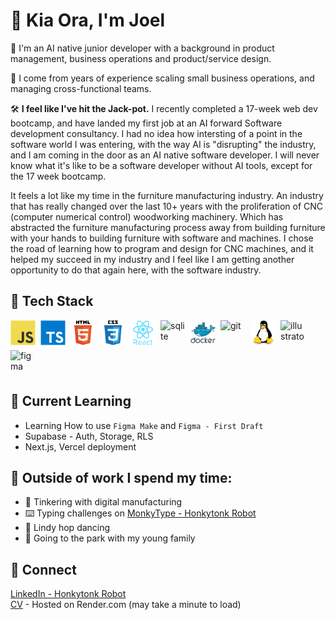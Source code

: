 # 👋 Kia Ora, I'm Joel

🥞 I'm an AI native junior developer with a background in product management, business operations and product/service design.

🚀 I come from years of experience scaling small business operations, and managing cross-functional teams.

🛠️ **I feel like I've hit the Jack-pot.** I recently completed a 17-week web dev bootcamp, and have landed my first job at an AI forward Software development consultancy. I had no idea how intersting of a point in the software world I was entering, with the way AI is "disrupting" the industry, and I am coming in the door as an AI native software developer. I will never know what it's like to be a software developer without AI tools, except for the 17 week bootcamp. 

It feels a lot like my time in the furniture manufacturing industry. An industry that has really changed over the last 10+ years with the proliferation of CNC (computer numerical control) woodworking machinery. Which has abstracted the furniture manufacturing process away from building furniture with your hands to building furniture with software and machines. I chose the road of learning how to program and design for CNC machines, and it helped my succeed in my industry and I feel like I am getting another opportunity to do that again here, with the software industry. 


## 🤖 Tech Stack
<div style="display: flex; flex-wrap: wrap; gap: 8px; align-items: center;">
  <img src="https://raw.githubusercontent.com/devicons/devicon/master/icons/javascript/javascript-original.svg" alt="javascript" width="40" height="40"/>
  <img src="https://raw.githubusercontent.com/devicons/devicon/master/icons/typescript/typescript-original.svg" alt="typescript" width="40" height="40"/>
  <img src="https://raw.githubusercontent.com/devicons/devicon/master/icons/html5/html5-original-wordmark.svg" alt="html5" width="40" height="40"/>
  <img src="https://raw.githubusercontent.com/devicons/devicon/master/icons/css3/css3-original-wordmark.svg" alt="css3" width="40" height="40"/>
  <img src="https://raw.githubusercontent.com/devicons/devicon/master/icons/react/react-original-wordmark.svg" alt="react" width="40" height="40"/>
  <img src="https://www.vectorlogo.zone/logos/sqlite/sqlite-icon.svg" alt="sqlite" width="40" height="40"/>
  <img src="https://raw.githubusercontent.com/devicons/devicon/master/icons/docker/docker-original-wordmark.svg" alt="docker" width="40" height="40"/>
  <img src="https://www.vectorlogo.zone/logos/git-scm/git-scm-icon.svg" alt="git" width="40" height="40"/>
  <img src="https://raw.githubusercontent.com/devicons/devicon/master/icons/linux/linux-original.svg" alt="linux" width="40" height="40"/>
  <img src="https://www.vectorlogo.zone/logos/adobe_illustrator/adobe_illustrator-icon.svg" alt="illustrator" width="40" height="40"/>
  <img src="https://www.vectorlogo.zone/logos/figma/figma-icon.svg" alt="figma" width="40" height="40"/>
</div>


## 🌱 Current Learning
- Learning How to use `Figma Make` and `Figma - First Draft`
- Supabase - Auth, Storage, RLS
- Next.js, Vercel deployment

## 🕺 Outside of work I spend my time:
- 🔧 Tinkering with digital manufacturing
- ⌨️ Typing challenges on [MonkyType - Honkytonk Robot](MonkeyType.com/profile/HonkyTonkRobot)
- 💃 Lindy hop dancing
- 🌳 Going to the park with my young family

## 🤝 Connect
[LinkedIn - Honkytonk Robot](https://www.linkedin.com/in/honkytonkrobot)  
[CV](https://cv-share-j73v.onrender.com) - Hosted on Render.com (may take a minute to load)


